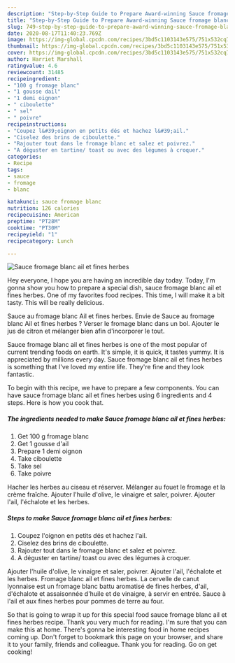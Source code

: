 ```yaml
---
description: "Step-by-Step Guide to Prepare Award-winning Sauce fromage blanc ail et fines herbes"
title: "Step-by-Step Guide to Prepare Award-winning Sauce fromage blanc ail et fines herbes"
slug: 749-step-by-step-guide-to-prepare-award-winning-sauce-fromage-blanc-ail-et-fines-herbes
date: 2020-08-17T11:40:23.769Z
image: https://img-global.cpcdn.com/recipes/3bd5c1103143e575/751x532cq70/sauce-fromage-blanc-ail-et-fines-herbes-photo-principale-de-la-recette.jpg
thumbnail: https://img-global.cpcdn.com/recipes/3bd5c1103143e575/751x532cq70/sauce-fromage-blanc-ail-et-fines-herbes-photo-principale-de-la-recette.jpg
cover: https://img-global.cpcdn.com/recipes/3bd5c1103143e575/751x532cq70/sauce-fromage-blanc-ail-et-fines-herbes-photo-principale-de-la-recette.jpg
author: Harriet Marshall
ratingvalue: 4.6
reviewcount: 31485
recipeingredient:
- "100 g fromage blanc"
- "1 gousse dail"
- "1 demi oignon"
- " ciboulette"
- " sel"
- " poivre"
recipeinstructions:
- "Coupez l&#39;oignon en petits dés et hachez l&#39;ail."
- "Ciselez des brins de ciboulette."
- "Rajouter tout dans le fromage blanc et salez et poivrez."
- "A déguster en tartine/ toast ou avec des légumes à croquer."
categories:
- Recipe
tags:
- sauce
- fromage
- blanc

katakunci: sauce fromage blanc 
nutrition: 126 calories
recipecuisine: American
preptime: "PT28M"
cooktime: "PT30M"
recipeyield: "1"
recipecategory: Lunch

---
```



![Sauce fromage blanc ail et fines herbes](https://img-global.cpcdn.com/recipes/3bd5c1103143e575/751x532cq70/sauce-fromage-blanc-ail-et-fines-herbes-photo-principale-de-la-recette.jpg)

Hey everyone, I hope you are having an incredible day today. Today, I'm gonna show you how to prepare a special dish, sauce fromage blanc ail et fines herbes. One of my favorites food recipes. This time, I will make it a bit tasty. This will be really delicious.

Sauce au fromage blanc Ail et fines herbes. Envie de Sauce au fromage blanc Ail et fines herbes ? Verser le fromage blanc dans un bol. Ajouter le jus de citron et mélanger bien afin d&#39;incorporer le tout.

Sauce fromage blanc ail et fines herbes is one of the most popular of current trending foods on earth. It's simple, it is quick, it tastes yummy. It is appreciated by millions every day. Sauce fromage blanc ail et fines herbes is something that I've loved my entire life. They're fine and they look fantastic.


To begin with this recipe, we have to prepare a few components. You can have sauce fromage blanc ail et fines herbes using 6 ingredients and 4 steps. Here is how you cook that.

<!--inarticleads1-->

##### The ingredients needed to make Sauce fromage blanc ail et fines herbes:

1. Get 100 g fromage blanc
1. Get 1 gousse d&#39;ail
1. Prepare 1 demi oignon
1. Take  ciboulette
1. Take  sel
1. Take  poivre


Hacher les herbes au ciseau et réserver. Mélanger au fouet le fromage et la crème fraîche. Ajouter l&#39;huile d&#39;olive, le vinaigre et saler, poivrer. Ajouter l&#39;ail, l&#39;échalote et les herbes. 

<!--inarticleads2-->

##### Steps to make Sauce fromage blanc ail et fines herbes:

1. Coupez l&#39;oignon en petits dés et hachez l&#39;ail.
1. Ciselez des brins de ciboulette.
1. Rajouter tout dans le fromage blanc et salez et poivrez.
1. A déguster en tartine/ toast ou avec des légumes à croquer.


Ajouter l&#39;huile d&#39;olive, le vinaigre et saler, poivrer. Ajouter l&#39;ail, l&#39;échalote et les herbes. Fromage blanc ail et fines herbes. La cervelle de canut lyonnaise est un fromage blanc battu aromatisé de fines herbes, d&#39;ail, d&#39;échalote et assaisonnée d&#39;huile et de vinaigre, à servir en entrée. Sauce à l&#39;ail et aux fines herbes pour pommes de terre au four. 

So that is going to wrap it up for this special food sauce fromage blanc ail et fines herbes recipe. Thank you very much for reading. I'm sure that you can make this at home. There's gonna be interesting food in home recipes coming up. Don't forget to bookmark this page on your browser, and share it to your family, friends and colleague. Thank you for reading. Go on get cooking!
